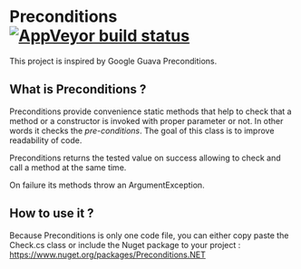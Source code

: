 # Preconditions [![AppVeyor build status](https://ci.appveyor.com/api/projects/status/p1qsj8wt27023w0u/branch/master?svg=true)](https://ci.appveyor.com/project/lecaillon/preconditions/branch/master)
This project is inspired by Google Guava Preconditions. 

## What is Preconditions ?
Preconditions provide convenience static methods that help to check that a method or a constructor is invoked with proper parameter or not. In other words it checks the *pre-conditions*. The goal of this class is to improve readability of code.

Preconditions returns the tested value on success allowing to check and call a method at the same time.

On failure its methods throw an ArgumentException.

## How to use it ?

Because Preconditions is only one code file, you can either copy paste the Check.cs class or include the Nuget package to your project :
https://www.nuget.org/packages/Preconditions.NET

